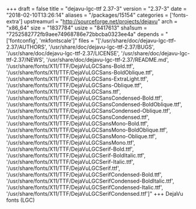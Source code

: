 +++
draft = false
title = "dejavu-lgc-ttf 2.37-3"
version = "2.37-3"
date = "2018-02-10T13:26:14"
aliases = "/packages/15154"
categories = ['fonts-extra']
upstreamurl = "http://sourceforge.net/projects/dejavu"
arch = "x86_64"
size = "1837784"
usize = "8417613"
sha1sum = "7252582772fb9aee74968786e72bbcba0323ee4a"
depends = "['fontconfig', 'mkfontscale']"
files = "['/usr/share/doc/dejavu-lgc-ttf-2.37/AUTHORS', '/usr/share/doc/dejavu-lgc-ttf-2.37/BUGS', '/usr/share/doc/dejavu-lgc-ttf-2.37/LICENSE', '/usr/share/doc/dejavu-lgc-ttf-2.37/NEWS', '/usr/share/doc/dejavu-lgc-ttf-2.37/README.md', '/usr/share/fonts/X11/TTF/DejaVuLGCSans-Bold.ttf', '/usr/share/fonts/X11/TTF/DejaVuLGCSans-BoldOblique.ttf', '/usr/share/fonts/X11/TTF/DejaVuLGCSans-ExtraLight.ttf', '/usr/share/fonts/X11/TTF/DejaVuLGCSans-Oblique.ttf', '/usr/share/fonts/X11/TTF/DejaVuLGCSans.ttf', '/usr/share/fonts/X11/TTF/DejaVuLGCSansCondensed-Bold.ttf', '/usr/share/fonts/X11/TTF/DejaVuLGCSansCondensed-BoldOblique.ttf', '/usr/share/fonts/X11/TTF/DejaVuLGCSansCondensed-Oblique.ttf', '/usr/share/fonts/X11/TTF/DejaVuLGCSansCondensed.ttf', '/usr/share/fonts/X11/TTF/DejaVuLGCSansMono-Bold.ttf', '/usr/share/fonts/X11/TTF/DejaVuLGCSansMono-BoldOblique.ttf', '/usr/share/fonts/X11/TTF/DejaVuLGCSansMono-Oblique.ttf', '/usr/share/fonts/X11/TTF/DejaVuLGCSansMono.ttf', '/usr/share/fonts/X11/TTF/DejaVuLGCSerif-Bold.ttf', '/usr/share/fonts/X11/TTF/DejaVuLGCSerif-BoldItalic.ttf', '/usr/share/fonts/X11/TTF/DejaVuLGCSerif-Italic.ttf', '/usr/share/fonts/X11/TTF/DejaVuLGCSerif.ttf', '/usr/share/fonts/X11/TTF/DejaVuLGCSerifCondensed-Bold.ttf', '/usr/share/fonts/X11/TTF/DejaVuLGCSerifCondensed-BoldItalic.ttf', '/usr/share/fonts/X11/TTF/DejaVuLGCSerifCondensed-Italic.ttf', '/usr/share/fonts/X11/TTF/DejaVuLGCSerifCondensed.ttf']"
+++
DejaVu fonts (LGC)